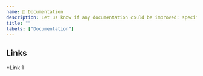 ```yaml
---
name: 📝 Documentation
description: Let us know if any documentation could be improved: specification, quickstarts, etc.
title: ""
labels: ["Documentation"]
---
```


<!--
  Describe your use-case which is not covered by the existing documentation.
  If it is easier to submit a documentation patch instead of writing an issue, just do it!
-->

## Links

<!-- link any related documentation pages and other materials. -->

\*Link 1
